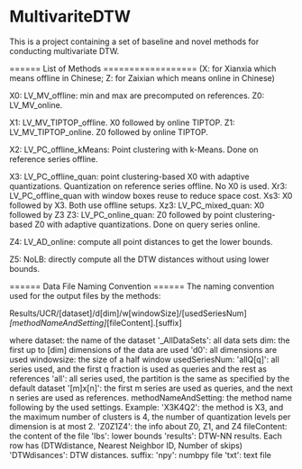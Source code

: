 # MultivariteDTW

This is a project containing a set of baseline and novel methods for conducting multivariate DTW.

====== List of Methods ==================
(X: for Xianxia which means offline in Chinese; Z: for Zaixian which means online in Chinese)

X0: LV_MV_offline: min and max are precomputed on references.
Z0: LV_MV_online.

X1: LV_MV_TIPTOP_offline. X0 followed by online TIPTOP.
Z1: LV_MV_TIPTOP_online. Z0 followed by online TIPTOP.

X2: LV_PC_offline_kMeans: Point clustering with k-Means. Done on reference series offline.

X3: LV_PC_offline_quan: point clustering-based X0 with adaptive quantizations. Quantization on reference series offline. No X0 is used.
Xr3: LV_PC_offline_quan with window boxes reuse to reduce space cost.
Xs3: X0 followed by X3. Both use offline setups.
Xz3: LV_PC_mixed_quan: X0 followed by Z3
Z3: LV_PC_online_quan: Z0 followed by point clustering-based Z0 with adaptive quantizations. Done on query series online.

Z4: LV_AD_online: compute all point distances to get the lower bounds.

Z5: NoLB: directly compute all the DTW distances without using lower bounds.

====== Data File Naming Convention ======
The naming convention used for the output files by the methods:

  Results/UCR/[dataset]/d[dim]/w[windowSize]/[usedSeriesNum]_[methodNameAndSetting]_[fileContent].[suffix]

where
  dataset: the name of the dataset
         '_AllDataSets': all data sets
  dim: the first up to [dim] dimensions of the data are used
         'd0': all dimensions are used
  windowsize: the size of a half window
  usedSeriesNum:
         'allQ[q]': all series used, and the first q fraction is used as queries and the rest as references
         'all': all series used, the partition is the same as specified by the default dataset
         '[m]x[n]': the first m series are used as queries, and the next n series are used as references.
  methodNameAndSetting: the method name following by the used settings.
         Example:
            'X3K4Q2': the method is X3, and the maximum number of clusters is 4, the number of quantization levels per
             dimension is at most 2.
            'Z0Z1Z4': the info about Z0, Z1, and Z4
  fileContent: the content of the file
         'lbs': lower bounds
         'results': DTW-NN results. Each row has (DTWdistance, Nearest Neighbor ID, Number of skips)
         'DTWdisances': DTW distances.
  suffix:
         'npy': numbpy file
         'txt': text file
